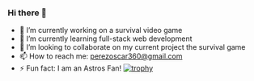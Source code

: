 ### Hi there 👋

- 🔭 I’m currently working on a survival video game
- 🌱 I’m currently learning full-stack web development
- 👯 I’m looking to collaborate on my current project the survival game
- 📫 How to reach me: perezoscar360@gmail.com
- ⚡ Fun fact: I am an Astros Fan!
[![trophy](https://github-profile-trophy.vercel.app/LilOTechGod)](https://github.com/ryo-ma/github-profile-trophy)

